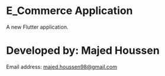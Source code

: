 # E_Commerce Application

A new Flutter application.

# Developed by:  Majed Houssen

Email address: majed.houssen98@gmail.com
